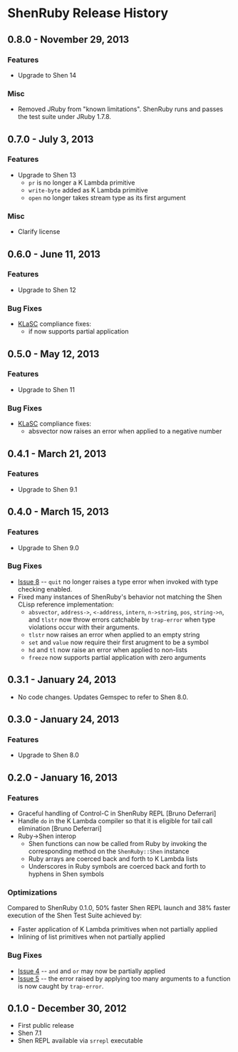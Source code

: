 # ShenRuby Release History

## 0.8.0 - November 29, 2013
### Features
- Upgrade to Shen 14

### Misc
- Removed JRuby from "known limitations". ShenRuby runs and passes the test suite under JRuby 1.7.8.

## 0.7.0 - July 3, 2013
### Features
- Upgrade to Shen 13
  - `pr` is no longer a K Lambda primitive
  - `write-byte` added as K Lambda primitive
  - `open` no longer takes stream type as its first argument

### Misc
- Clarify license

## 0.6.0 - June 11, 2013
### Features
- Upgrade to Shen 12

### Bug Fixes
- [KLaSC](https://github.com/gregspurrier/klasc) compliance fixes:
  - if now supports partial application

## 0.5.0 - May 12, 2013
### Features
- Upgrade to Shen 11

### Bug Fixes
- [KLaSC](https://github.com/gregspurrier/klasc) compliance fixes:
  - absvector now raises an error when applied to a negative number

## 0.4.1 - March 21, 2013
### Features
- Upgrade to Shen 9.1

## 0.4.0 - March 15, 2013
### Features
- Upgrade to Shen 9.0

### Bug Fixes
- [Issue 8](https://github.com/gregspurrier/shen-ruby/issues/8) -- `quit` no longer raises a type error when invoked with type checking enabled.
- Fixed many instances of ShenRuby's behavior not matching the Shen CLisp reference implementation:
  - `absvector`, `address->`, `<-address`, `intern`, `n->string`, `pos`, `string->n`, and `tlstr` now throw errors catchable by `trap-error` when type violations occur with their arguments.
  - `tlstr` now raises an error when applied to an empty string
  - `set` and `value` now require their first arugment to be a symbol
  - `hd` and `tl` now raise an error when applied to non-lists
  - `freeze` now supports partial application with zero arguments

## 0.3.1 - January 24, 2013
- No code changes. Updates Gemspec to refer to Shen 8.0.

## 0.3.0 - January 24, 2013
### Features
- Upgrade to Shen 8.0

## 0.2.0 - January 16, 2013
### Features
- Graceful handling of Control-C in ShenRuby REPL [Bruno Deferrari]
- Handle `do` in the K Lambda compiler so that it is eligible for tail call elimination [Bruno Deferrari]
- Ruby->Shen interop
  - Shen functions can now be called from Ruby by invoking the corresponding method on the `ShenRuby::Shen` instance
  - Ruby arrays are coerced back and forth to K Lambda lists
  - Underscores in Ruby symbols are coerced back and forth to hyphens in Shen symbols

### Optimizations
Compared to ShenRuby 0.1.0, 50% faster Shen REPL launch and 38% faster execution of the Shen Test Suite achieved by:
- Faster application of K Lambda primitives when not partially applied
- Inlining of list primitives when not partially applied

### Bug Fixes
- [Issue 4](https://github.com/gregspurrier/shen-ruby/issues/4) -- `and` and `or` may now be partially applied
- [Issue 5](https://github.com/gregspurrier/shen-ruby/issues/4) -- the error raised by applying too many arguments to a function is now caught by `trap-error`.


## 0.1.0 - December 30, 2012
- First public release
- Shen 7.1
- Shen REPL available via `srrepl` executable
